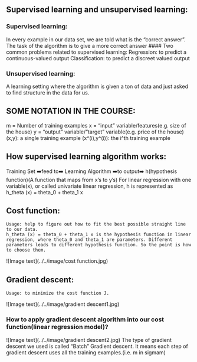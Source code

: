 ## Supervised learning and unsupervised learning:
### Supervised learning:
  In every example in our data set, we are told what is the “correct answer”. The task of the algorithm is to give a more correct answer
	#### Two common problems related to supervised learning:
	Regression: to predict a continuous-valued output
	Classification: to predict a discreet valued output
### Unsupervised learning: 
  A learning setting where the algorithm is given a ton of data and just asked to find structure in the data for us.

## SOME NOTATION IN THE COURSE:
m = Number of training examples
x = “input” variable/features(e.g. size of the house)
y = “output” variable/“target” variable(e.g. price of the house)
(x,y): a single training example
(x^(i),y^(i)): the i^th training example

## How supervised learning algorithm works:
Training Set  ➡️feed to➡️  Learning Algorithm  ➡️to output➡️  h(hypothesis function)(A function that maps from x’s to y’s)
For linear regression with one variable(x), or called univariate linear regression, h is represented as h_theta (x) = theta_0 + theta_1 x

## Cost function: 
	Usage: help to figure out how to fit the best possible straight line to our data.
	h_theta (x) = theta_0 + theta_1 x is the hypothesis function in linear regression, where theta_0 and theta_1 are parameters. Different parameters leads to different hypothesis function. So the point is how to choose them.
 ![Image text](../../image/cost function.jpg)
 
## Gradient descent:
	Usage: to minimize the cost function J.  
  ![Image text](../../image/gradient descent1.jpg)
### How to apply gradient descent algorithm into our cost function(linear regression model)?  
![Image text](../../image/gradient descent2.jpg)
The type of gradient descent we used is called “Batch” Gradient descent. It means each step of gradient descent uses all the training examples.(i.e. m in sigmam)
